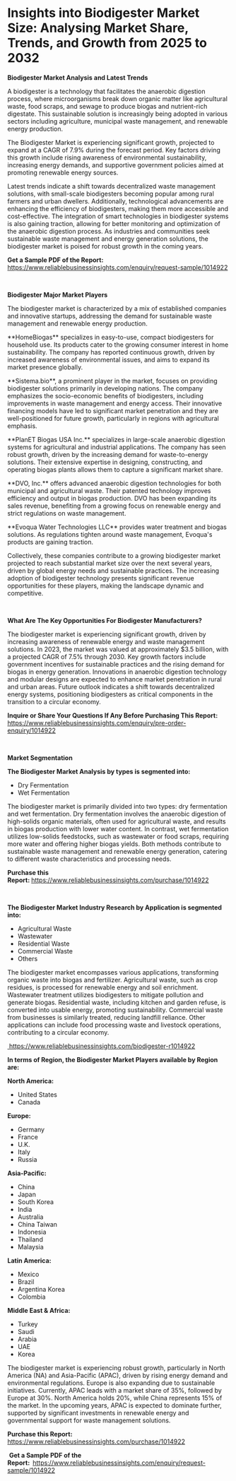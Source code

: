 <p><h1>Insights into Biodigester Market Size: Analysing Market Share, Trends, and Growth from 2025 to 2032</h1></p><p><strong>Biodigester Market Analysis and Latest Trends</strong></p>
<p><p>A biodigester is a technology that facilitates the anaerobic digestion process, where microorganisms break down organic matter like agricultural waste, food scraps, and sewage to produce biogas and nutrient-rich digestate. This sustainable solution is increasingly being adopted in various sectors including agriculture, municipal waste management, and renewable energy production.</p><p>The Biodigester Market is experiencing significant growth, projected to expand at a CAGR of 7.9% during the forecast period. Key factors driving this growth include rising awareness of environmental sustainability, increasing energy demands, and supportive government policies aimed at promoting renewable energy sources. </p><p>Latest trends indicate a shift towards decentralized waste management solutions, with small-scale biodigesters becoming popular among rural farmers and urban dwellers. Additionally, technological advancements are enhancing the efficiency of biodigesters, making them more accessible and cost-effective. The integration of smart technologies in biodigester systems is also gaining traction, allowing for better monitoring and optimization of the anaerobic digestion process. As industries and communities seek sustainable waste management and energy generation solutions, the biodigester market is poised for robust growth in the coming years.</p></p>
<p><strong>Get a Sample PDF of the Report:&nbsp;</strong> <a href="https://www.reliablebusinessinsights.com/enquiry/request-sample/1014922?utm_campaign=3177&utm_medium=2&utm_source=Github&utm_content=ia&utm_term=17042025&utm_id=biodigester">https://www.reliablebusinessinsights.com/enquiry/request-sample/1014922</a></p>
<p>&nbsp;</p>
<p><strong>Biodigester Major Market Players</strong></p>
<p><p>The biodigester market is characterized by a mix of established companies and innovative startups, addressing the demand for sustainable waste management and renewable energy production. </p><p>**HomeBiogas** specializes in easy-to-use, compact biodigesters for household use. Its products cater to the growing consumer interest in home sustainability. The company has reported continuous growth, driven by increased awareness of environmental issues, and aims to expand its market presence globally.</p><p>**Sistema.bio**, a prominent player in the market, focuses on providing biodigester solutions primarily in developing nations. The company emphasizes the socio-economic benefits of biodigesters, including improvements in waste management and energy access. Their innovative financing models have led to significant market penetration and they are well-positioned for future growth, particularly in regions with agricultural emphasis.</p><p>**PlanET Biogas USA Inc.** specializes in large-scale anaerobic digestion systems for agricultural and industrial applications. The company has seen robust growth, driven by the increasing demand for waste-to-energy solutions. Their extensive expertise in designing, constructing, and operating biogas plants allows them to capture a significant market share.</p><p>**DVO, Inc.** offers advanced anaerobic digestion technologies for both municipal and agricultural waste. Their patented technology improves efficiency and output in biogas production. DVO has been expanding its sales revenue, benefiting from a growing focus on renewable energy and strict regulations on waste management.</p><p>**Evoqua Water Technologies LLC** provides water treatment and biogas solutions. As regulations tighten around waste management, Evoqua's products are gaining traction. </p><p>Collectively, these companies contribute to a growing biodigester market projected to reach substantial market size over the next several years, driven by global energy needs and sustainable practices. The increasing adoption of biodigester technology presents significant revenue opportunities for these players, making the landscape dynamic and competitive.</p></p>
<p>&nbsp;</p>
<p><strong>What Are The Key Opportunities For Biodigester Manufacturers?</strong></p>
<p><p>The biodigester market is experiencing significant growth, driven by increasing awareness of renewable energy and waste management solutions. In 2023, the market was valued at approximately $3.5 billion, with a projected CAGR of 7.5% through 2030. Key growth factors include government incentives for sustainable practices and the rising demand for biogas in energy generation. Innovations in anaerobic digestion technology and modular designs are expected to enhance market penetration in rural and urban areas. Future outlook indicates a shift towards decentralized energy systems, positioning biodigesters as critical components in the transition to a circular economy.</p></p>
<p><strong>Inquire or Share Your Questions If Any Before Purchasing This Report:</strong> <a href="https://www.reliablebusinessinsights.com/enquiry/pre-order-enquiry/1014922?utm_campaign=3177&utm_medium=2&utm_source=Github&utm_content=ia&utm_term=17042025&utm_id=biodigester">https://www.reliablebusinessinsights.com/enquiry/pre-order-enquiry/1014922</a></p>
<p>&nbsp;</p>
<p><strong>Market Segmentation</strong></p>
<p><strong>The Biodigester Market Analysis by types is segmented into:</strong></p>
<p><ul><li>Dry Fermentation</li><li>Wet Fermentation</li></ul></p>
<p><p>The biodigester market is primarily divided into two types: dry fermentation and wet fermentation. Dry fermentation involves the anaerobic digestion of high-solids organic materials, often used for agricultural waste, and results in biogas production with lower water content. In contrast, wet fermentation utilizes low-solids feedstocks, such as wastewater or food scraps, requiring more water and offering higher biogas yields. Both methods contribute to sustainable waste management and renewable energy generation, catering to different waste characteristics and processing needs.</p></p>
<p><strong>Purchase this Report:&nbsp;</strong><a href="https://www.reliablebusinessinsights.com/purchase/1014922?utm_campaign=3177&utm_medium=2&utm_source=Github&utm_content=ia&utm_term=17042025&utm_id=biodigester">https://www.reliablebusinessinsights.com/purchase/1014922</a></p>
<p>&nbsp;</p>
<p><strong>The Biodigester Market Industry Research by Application is segmented into:</strong></p>
<p><ul><li>Agricultural Waste</li><li>Wastewater</li><li>Residential Waste</li><li>Commercial Waste</li><li>Others</li></ul></p>
<p><p>The biodigester market encompasses various applications, transforming organic waste into biogas and fertilizer. Agricultural waste, such as crop residues, is processed for renewable energy and soil enrichment. Wastewater treatment utilizes biodigesters to mitigate pollution and generate biogas. Residential waste, including kitchen and garden refuse, is converted into usable energy, promoting sustainability. Commercial waste from businesses is similarly treated, reducing landfill reliance. Other applications can include food processing waste and livestock operations, contributing to a circular economy.</p></p>
<p><a href="https://www.reliablebusinessinsights.com/biodigester-r1014922?utm_campaign=3177&utm_medium=2&utm_source=Github&utm_content=ia&utm_term=17042025&utm_id=biodigester">&nbsp;https://www.reliablebusinessinsights.com/biodigester-r1014922</a></p>
<p><strong>In terms of Region, the Biodigester Market Players available by Region are:</strong></p>
<p>
    <p> <strong> North America: </strong>
        <ul>
            <li>United States</li>
            <li>Canada</li>
        </ul>
        </p> 
    <p> <strong> Europe: </strong>
        <ul>
            <li>Germany</li>
            <li>France</li>
            <li>U.K.</li>
            <li>Italy</li>
            <li>Russia</li>
        </ul>
        </p> 
    <p> <strong> Asia-Pacific: </strong>
        <ul>
            <li>China</li>
            <li>Japan</li>
            <li>South Korea</li>
            <li>India</li>
            <li>Australia</li>
            <li>China Taiwan</li>
            <li>Indonesia</li>
            <li>Thailand</li>
            <li>Malaysia</li>
        </ul>
        </p> 
    <p> <strong> Latin America: </strong>
        <ul>
            <li>Mexico</li>
            <li>Brazil</li>
            <li>Argentina Korea</li>
            <li>Colombia</li>
        </ul>
        </p> 
    <p> <strong> Middle East & Africa: </strong>
        <ul>
            <li>Turkey</li>
            <li>Saudi</li>
            <li>Arabia</li>
            <li>UAE</li>
            <li>Korea</li>
        </ul>
    </p>
    </p>
<p><p>The biodigester market is experiencing robust growth, particularly in North America (NA) and Asia-Pacific (APAC), driven by rising energy demand and environmental regulations. Europe is also expanding due to sustainable initiatives. Currently, APAC leads with a market share of 35%, followed by Europe at 30%. North America holds 20%, while China represents 15% of the market. In the upcoming years, APAC is expected to dominate further, supported by significant investments in renewable energy and governmental support for waste management solutions.</p></p>
<p><strong>Purchase this Report: </strong><a href="https://www.reliablebusinessinsights.com/purchase/1014922?utm_campaign=3177&utm_medium=2&utm_source=Github&utm_content=ia&utm_term=17042025&utm_id=biodigester">https://www.reliablebusinessinsights.com/purchase/1014922</a></p>
<p>&nbsp;<strong>Get a Sample PDF of the Report:&nbsp;&nbsp;</strong><a href="https://www.reliablebusinessinsights.com/enquiry/request-sample/1014922?utm_campaign=3177&utm_medium=2&utm_source=Github&utm_content=ia&utm_term=17042025&utm_id=biodigester">https://www.reliablebusinessinsights.com/enquiry/request-sample/1014922</a></p>
<p><strong></strong></p>
<p><p></p><p></p><p></p></p>
